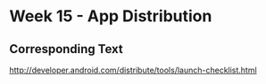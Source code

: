 # Week 15 - App Distribution

## Corresponding Text
http://developer.android.com/distribute/tools/launch-checklist.html

